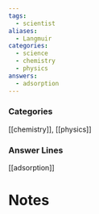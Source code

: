 ```yaml
---
tags:
  - scientist
aliases:
  - Langmuir
categories:
  - science
  - chemistry
  - physics
answers:
  - adsorption
---
```

### Categories
[[chemistry]], [[physics]]
### Answer Lines
[[adsorption]]
# Notes